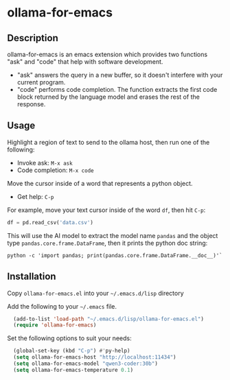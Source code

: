 
# ollama-for-emacs

## Description

ollama-for-emacs is an emacs extension which provides two functions "ask" and "code" that help with software development.

* "ask" answers the query in a new buffer, so it doesn't interfere with your current program.
* "code" performs code completion. The function extracts the first code block returned by the language model and erases the rest of the response.

## Usage

Highlight a region of text to send to the ollama host, then run one of the following:

 * Invoke ask: `M-x ask`
 * Code completion: `M-x code`

Move the cursor inside of a word that represents a python object.
  * Get help: `C-p`

For example, move your text cursor inside of the word `df`, then hit `C-p`:
```python
df = pd.read_csv('data.csv')
```

This will use the AI model to extract the model name `pandas` and the object type `pandas.core.frame.DataFrame`, then it prints the python doc string:
```shell
python -c 'import pandas; print(pandas.core.frame.DataFrame.__doc__)'`
```


## Installation

Copy `ollama-for-emacs.el` into your `~/.emacs.d/lisp` directory

Add the following to your `~/.emacs` file.
```lisp
  (add-to-list 'load-path "~/.emacs.d/lisp/ollama-for-emacs.el")
  (require 'ollama-for-emacs)
```

Set the following options to suit your needs:
```lisp
  (global-set-key (kbd "C-p") #'py-help)
  (setq ollama-for-emacs-host "http://localhost:11434")
  (setq ollama-for-emacs-model "qwen3-coder:30b")
  (setq ollama-for-emacs-temperature 0.1)
```
